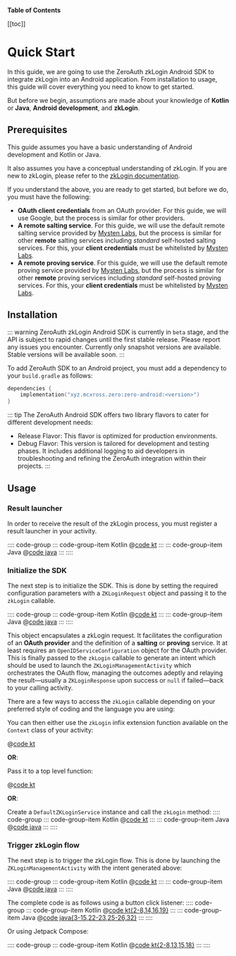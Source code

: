 **Table of Contents**

[[toc]]

# Quick Start

In this guide, we are going to use the ZeroAuth zkLogin Android SDK to integrate zkLogin into an Android application.
From
installation to usage, this guide will cover everything you need to know to get started.

But before we begin, assumptions are made about your knowledge of **Kotlin** or **Java**, **Android development**, and **zkLogin**.

## Prerequisites

This guide assumes you have a basic understanding of Android development and Kotlin or Java.

It also assumes you have a conceptual understanding of zkLogin. If you are new to zkLogin, please refer to the
[zkLogin documentation](https://docs.sui.io/build/zk_login).

If you understand the above, you are ready to get started, but before we do, you must have the following:

- **OAuth client credentials** from an OAuth provider. For this guide, we will use Google, but the process is similar for
  other providers.
- **A remote salting service**. For this guide, we will use the default remote salting service provided by [Mysten Labs](https://mystenlabs.com/), but the process is
  similar for other **remote** salting services including _standard_ self-hosted salting services. 
  For this, your **client credentials** must be whitelisted by [Mysten Labs](https://mystenlabs.com/).
- **A remote proving service**. For this guide, we will use the default remote proving service provided by [Mysten Labs](https://mystenlabs.com/), but the process is
  similar for other **remote** proving services including _standard_ self-hosted proving services. 
  For this, your **client credentials** must be whitelisted by [Mysten Labs](https://mystenlabs.com/).

## Installation

::: warning
ZeroAuth zkLogin Android SDK is currently in `beta` stage, and the API is subject to rapid changes until the first stable release. 
Please report any issues you encounter. Currently only snapshot versions are available. Stable versions will be available soon.
:::

To add ZeroAuth SDK to an Android project, you must add a dependency to your `build.gradle` as follows:

```kotlin
dependencies {
    implementation("xyz.mcxross.zero:zero-android:<version>")
}
```

::: tip
The ZeroAuth Android SDK offers two library flavors to cater for different development needs:
- Release Flavor: This flavor is optimized for production environments.
- Debug Flavor: This version is tailored for development and testing phases. It includes additional logging to aid developers 
  in troubleshooting and refining the ZeroAuth integration within their projects. 
:::

## Usage

### Result launcher

In order to receive the result of the zkLogin process, you must register a result launcher in your activity.

:::: code-group
::: code-group-item Kotlin
@[code kt](../../main/kotlin/launcher.kt)
:::
::: code-group-item Java
@[code java](../../main/java/launcher.java)
:::
::::

### Initialize the SDK

The next step is to initialize the SDK. This is done by setting the required configuration parameters with a `ZKLoginRequest` object
and passing it to the `zkLogin` callable.

:::: code-group
::: code-group-item Kotlin
@[code kt](../../main/kotlin/zkLoginRequest.kt)
:::
::: code-group-item Java
@[code java](../../main/java/zkLoginRequest.java)
:::
::::

This object encapsulates a zkLogin request. It facilitates the configuration of an **OAuth provider** and 
the definition of a **salting** or **proving** service. It at least requires an `OpenIDServiceConfiguration` object for the OAuth provider. 
This is finally passed to the `zkLogin` callable to generate an intent which should be used to launch the `ZKLoginManagementActivity` which 
orchestrates the OAuth flow, managing the outcomes adeptly and relaying the result—usually a `ZKLoginResponse` upon success or `null` if failed—back to your calling activity.

There are a few ways to access the `zkLogin` callable depending on your preferred style of coding and the language you are using:

You can then either use the `zkLogin` infix extension function available on the `Context` class of your activity:

@[code kt](../../main/kotlin/intent.kt)

**OR**:

Pass it to a top level function:

@[code kt](../../main/kotlin/intent.kt)

**OR**: 

Create a `DefaultZKLoginService` instance and call the `zkLogin` method:
:::: code-group
::: code-group-item Kotlin
@[code kt](../../main/kotlin/zkLoginService.kt)
:::
::: code-group-item Java
@[code java](../../main/java/zkLoginService.java)
:::
::::

### Trigger zkLogin flow

The next step is to trigger the zkLogin flow. This is done by launching the `ZKLoginManagementActivity` with the intent generated above:

:::: code-group
::: code-group-item Kotlin
@[code kt](../../main/kotlin/launch.kt)
:::
::: code-group-item Java
@[code java](../../main/java/launch.java)
:::
::::

The complete code is as follows using a button click listener:
:::: code-group
::: code-group-item Kotlin
@[code kt{2-8,14,16,19}](../../main/kotlin/mainActivity.kt)
:::
::: code-group-item Java
@[code java{3-15,22-23,25-26,32}](../../main/java/mainActivity.java)
:::
::::

Or using Jetpack Compose:

:::: code-group
::: code-group-item Kotlin
@[code kt{2-8,13,15,18}](../../main/kotlin/mainActivityCompose.kt)
:::
::::